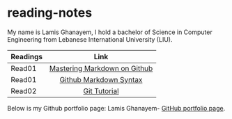 # reading-notes

My name is Lamis Ghanayem, I hold a bachelor of Science in Computer Engineering from Lebanese International University (LIU).

| Readings |      Link                                                                                    | 
|----------|:-------------:                                                                               |
| Read01   |  [Mastering Markdown on Github](https://guides.github.com/features/mastering-markdown/)      |  
| Read01   |  [Github Markdown Syntax](https://docs.github.com/en/github/writing-on-github/basic-writing-and-formatting-syntax)     | 
| Read02   |  [Git Tutorial](https://blog.udemy.com/git-tutorial-a-comprehensive-guide/)                                  |      

Below is my Github portfolio page:
Lamis Ghanayem- [GitHub portfolio page](https://github.com/lamisghanayem).
